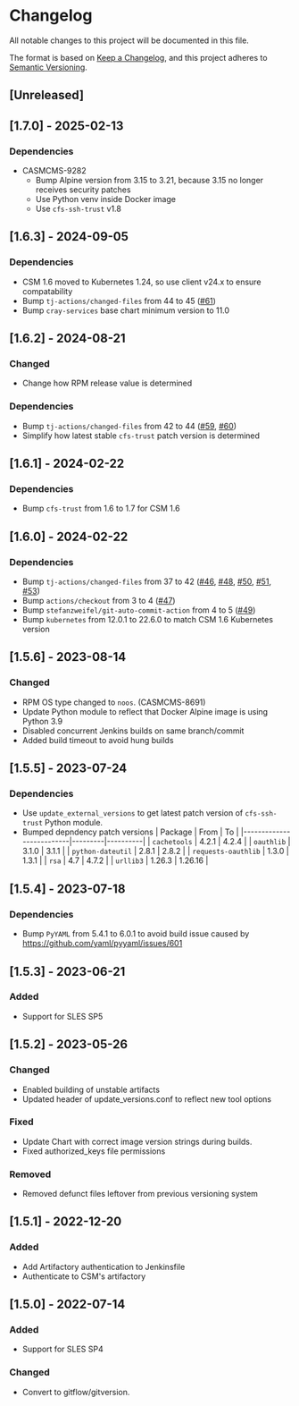 # Changelog

All notable changes to this project will be documented in this file.

The format is based on [Keep a Changelog](https://keepachangelog.com/en/1.0.0/),
and this project adheres to [Semantic Versioning](https://semver.org/spec/v2.0.0.html).

## [Unreleased]

## [1.7.0] - 2025-02-13
### Dependencies
- CASMCMS-9282
  - Bump Alpine version from 3.15 to 3.21, because 3.15 no longer receives security patches
  - Use Python venv inside Docker image
  - Use `cfs-ssh-trust` v1.8

## [1.6.3] - 2024-09-05
### Dependencies
- CSM 1.6 moved to Kubernetes 1.24, so use client v24.x to ensure compatability
- Bump `tj-actions/changed-files` from 44 to 45 ([#61](https://github.com/Cray-HPE/csm-ssh-keys/pull/61))
- Bump `cray-services` base chart minimum version to 11.0

## [1.6.2] - 2024-08-21
### Changed
- Change how RPM release value is determined

### Dependencies
- Bump `tj-actions/changed-files` from 42 to 44 ([#59](https://github.com/Cray-HPE/csm-ssh-keys/pull/59), [#60](https://github.com/Cray-HPE/csm-ssh-keys/pull/60))
- Simplify how latest stable `cfs-trust` patch version is determined

## [1.6.1] - 2024-02-22
### Dependencies
- Bump `cfs-trust` from 1.6 to 1.7 for CSM 1.6

## [1.6.0] - 2024-02-22
### Dependencies
- Bump `tj-actions/changed-files` from 37 to 42 ([#46](https://github.com/Cray-HPE/csm-ssh-keys/pull/46), [#48](https://github.com/Cray-HPE/csm-ssh-keys/pull/48), [#50](https://github.com/Cray-HPE/csm-ssh-keys/pull/50), [#51](https://github.com/Cray-HPE/csm-ssh-keys/pull/51), [#53](https://github.com/Cray-HPE/csm-ssh-keys/pull/53))
- Bump `actions/checkout` from 3 to 4 ([#47](https://github.com/Cray-HPE/csm-ssh-keys/pull/47))
- Bump `stefanzweifel/git-auto-commit-action` from 4 to 5 ([#49](https://github.com/Cray-HPE/csm-ssh-keys/pull/49))
- Bump `kubernetes` from 12.0.1 to 22.6.0 to match CSM 1.6 Kubernetes version

## [1.5.6] - 2023-08-14
### Changed
- RPM OS type changed to `noos`. (CASMCMS-8691)
- Update Python module to reflect that Docker Alpine image is using Python 3.9
- Disabled concurrent Jenkins builds on same branch/commit
- Added build timeout to avoid hung builds

## [1.5.5] - 2023-07-24
### Dependencies
- Use `update_external_versions` to get latest patch version of `cfs-ssh-trust` Python module.
- Bumped depndency patch versions
| Package                  | From    | To       |
|--------------------------|---------|----------|
| `cachetools`             | 4.2.1   | 4.2.4    |
| `oauthlib`               | 3.1.0   | 3.1.1    |
| `python-dateutil`        | 2.8.1   | 2.8.2    |
| `requests-oauthlib`      | 1.3.0   | 1.3.1    |
| `rsa`                    | 4.7     | 4.7.2    |
| `urllib3`                | 1.26.3  | 1.26.16  |

## [1.5.4] - 2023-07-18
### Dependencies
- Bump `PyYAML` from 5.4.1 to 6.0.1 to avoid build issue caused by https://github.com/yaml/pyyaml/issues/601

## [1.5.3] - 2023-06-21
### Added
- Support for SLES SP5

## [1.5.2] - 2023-05-26
### Changed
- Enabled building of unstable artifacts
- Updated header of update_versions.conf to reflect new tool options

### Fixed
- Update Chart with correct image version strings during builds.
- Fixed authorized_keys file permissions

### Removed
- Removed defunct files leftover from previous versioning system

## [1.5.1] - 2022-12-20
### Added
- Add Artifactory authentication to Jenkinsfile
- Authenticate to CSM's artifactory

## [1.5.0] - 2022-07-14
### Added
- Support for SLES SP4

### Changed
- Convert to gitflow/gitversion.
